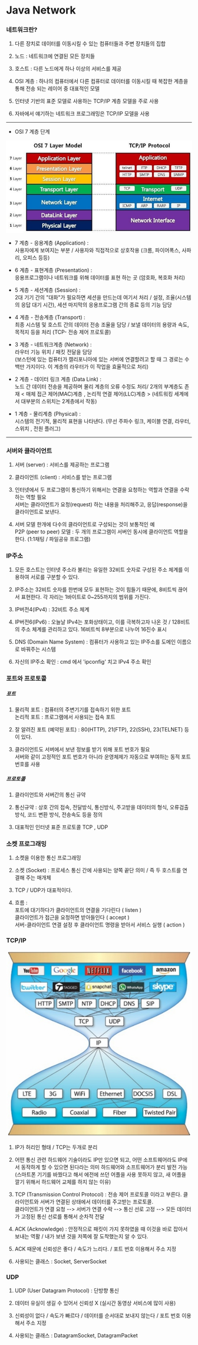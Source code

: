 Java Network
============
### 네트워크란?

1. 다른 장치로 데이터를 이동시킬 수 있는 컴퓨터들과 주변 장치들의 집합

2. 노드 : 네트워크에 연결된 모든 장치들

3. 호스트 : 다른 노드에게 하나 이상의 서비스를 제공

4. OSI 계층 : 하나의 컴퓨터에서 다른 컴퓨터로 데이터를 이동시킬 때 복잡한 계층을 통해 전송 되는 레이어 중 대표적인 모델

5. 인터넷 기반의 표준 모델로 사용하는 TCP/IP 계층 모델을 주로 사용

6. 자바에서 얘기하는 네트워크 프로그래밍은 TCP/IP 모델을 사용

***
* OSI 7 계층 단계

![Alt text](img/OSI7Layer.jpg)

* 7 계층 - 응용계층 (Application) : <br>
사용자에게 보여지는 부분 / 사용자와 직접적으로 상호작용
(크롬, 파이어폭스, 사파리, 오피스 등등)

* 6 계층 - 표현계층 (Presentation) : <br>
응용프로그램이나 네트워크를 위해 데이터를 표현 하는 곳
(암호화, 복호화 처리)

* 5 계층 - 세션계층 (Session) : <br>
2대 기기 간의 "대화"가 필요하면 세션을 만드는데 여기서 처리 / 설정, 조율(시스템의 응답 대기 시간), 세션 마지막의 응용프로그램 간의 종료 등의 기능 담당

* 4 계층 - 전송계층 (Transport) : <br>
최종 시스템 및 호스트 간의 데이터 전송 조율을 담당 / 보낼 데이터의 용량과 속도, 목적지 등을 처리 (TCP- 전송 제어 프로토콜)

* 3 계층 - 네트워크계층 (Network) : <br>
라우터 기능 위치 / 패킷 전달을 담당 <br>
(보스턴에 있는 컴퓨터가 캘리포니아에 있는 서버에 연결할려고 할 때 그 경로는 수백만 가지이다. 이 계층의 라우터가 이 작업을 효율적으로 처리)

* 2 계층 - 데이터 링크 계층 (Data Link) : <br>
노드 간 데이터 전송을 제공하며 물리 계층의 오류 수정도 처리/ 2개의 부계층도 존재 < 매체 접근 제어(MAC)계층 , 논리적 연결 제어(LLC)계층 >
(네트워킹 세계에서 대부분의 스위치는 2계층에서 작동)

* 1 계층 - 물리계층 (Physical) : <br>
시스템의 전기적, 물리적 표현을 나타낸다. (무선 주파수 링크, 케이블 연결, 라우터, 스위치 , 전원 플러그)
***
### 서버와 클라이언트
1. 서버 (server) : 서비스를 제공하는 프로그램

2. 클라이언트 (client) : 서비스를 받는 프로그램

3. 인터넷에서 두 프로그램이 통신하기 위해서는 연결을 요청하는 역할과 연결을 수락하는 역할 필요 <br>
서버는 클라이언트가 요청(request) 하는 내용을 처리해주고, 응답(response)을 클라이언트로 보낸다.

4. 서버 모델 한개에 다수의 클라이언트로 구성되는 것이 보통적인 예 <br>
P2P (peer to peer) 모델 : 두 개의 프로그램이 서버인 동시에 클라이언트 역할을 한다. (1:1채팅 / 파일공유 프로그램)

### IP주소

1. 모든 호스트는 인터넷 주소라 불리는 유일한 32비트 숫자로 구성된 주소 체계를 이용하여 서로를 구분할 수 있다.

2. IP주소는 32비트 숫자를 한번에 모두 표현하는 것이 힘들기 때문에, 8비트씩 끊어서 표현한다. 각 자리는 1바이트로 0~255까지의 범위를 가진다.

3. IP버전4(IPv4) : 32비트 주소 체계

4. IP버전6(IPv6) : 오늘날 IPv4는 포화상태이고, 이를 극복하고자 나온 것 / 128비트의 주소 체계를 관리하고 있다. 16비트씩 8부분으로 나누어 16진수 표시

5. DNS (Domain Name System) : 컴퓨터가 사용하고 있는 IP주소를 도메인 이름으로 바꿔주는 시스템

6. 자신의 IP주소 확인 : cmd 에서 'ipconfig' 치고 IPv4 주소 확인

### 포트와 프로토콜
##### 포트
1. 물리적 포트 : 컴퓨터의 주변기기를 접속하기 위한 포트 <br>
  논리적 포트 : 프로그램에서 사용되는 접속 포트

2. 잘 알려진 포트 (예약된 포트) : 80(HTTP), 21(FTP), 22(SSH), 23(TELNET) 등이 있다.

3. 클라이언트도 서버에서 보낸 정보를 받기 위해 포트 번호가 필요 <br>
서버와 같이 고정적인 포트 번호가 아니라 운영체제가 자동으로 부여하는 동적 포트 번호를 사용

##### 프로토콜
1. 클라이언트와 서버간의 통신 규약

2. 통신규약 : 상호 간의 접속, 전달방식, 통신방식, 주고받을 데이터의 형식, 오류검출 방식, 코드 변환 방식, 전송속도 등을 정의

3. 대표적인 인터넷 표준 프로토콜 TCP , UDP

### 소켓 프로그래밍

1. 소켓을 이용한 통신 프로그래밍

2. 소켓 (Socket) : 프로세스 통신 간에 사용되는 양쪽 끝단 의미 / 즉 두 호스트를 연결해 주는 매개체

3. TCP / UDP가 대표적이다.

4. 흐름 : <br>
포트에 대기하다가 클라이언트의 연결을 기다린다 ( listen ) <br>
클라이언트가 접근을 요청하면 받아들인다 ( accept ) <br>
서버-클라이언트 연결 설정 후 클라이언트 명령을 받아서 서비스 실행 ( action )

### TCP/IP
![Alt text](img/tcp.jpg)

1. IP가 허리인 형태 / TCP는 두개로 분리

2. 어떤 통신 관련 하드웨어 기술이라도 IP만 있으면 되고, 어떤 소프트웨어라도 IP에서 동작하게 할 수 있으면 된다라는 의미
하드웨어와 소프트웨어가 분리 발전 가능 (스마트폰 기기를 바꿨다고 해서 에전에 쓰던 어플을 사용 못하지 않고, 새 어플을 깔기 위해서 하드웨어 교체를 하지 않는 이유)

3. TCP (Transmission Control Protocol) : 전송 제어 프로토콜 이라고 부른다.
클라이언트와 서버가 연결된 상태에서 데이터를 주고받는 프로토콜. <br>
클라이언트가 연결 요청 --> 서버가 연결 수락 --> 통신 선로 고정 --> 모든 데이터가 고정된 통신 선로를 통해서 순차적 전달

4. ACK (Acknowledge) : 안정적으로 패킷이 가지 못하였을 때 이것을 바로 잡아서 보내는 역활 / 내가 보낸 것을 저쪽에 잘 도착했는지 알 수 있다.

5. ACK 때문에 신뢰성은 좋다 / 속도가 느리다. / 포트 번호 이용해서 주소 지정

6. 사용되는 클래스 : Socket, ServerSocket

### UDP

1. UDP (User Datagram Protocol) : 단방향 통신

2. 데이터 유실이 생길 수 있어서 신뢰성 X (실시간 동영상 서비스에 많이 사용)

3. 신뢰성이 없다 / 속도가 빠르다 / 데이터를 순서대로 보내지 않는다 / 포트 번호 이용해서 주소 지정

4. 사용되는 클래스 : DatagramSocket, DatagramPacket

